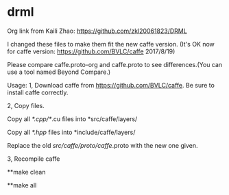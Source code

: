 # drml
Org link from Kaili Zhao: https://github.com/zkl20061823/DRML

I changed these files to make them fit the new caffe version. (It's OK now for caffe version: https://github.com/BVLC/caffe 2017/8/19)

Please compare caffe.proto-org and caffe.proto to see differences.(You can use a tool named Beyond Compare.)



Usage:
1, Download caffe from https://github.com/BVLC/caffe. Be sure to install caffe correctly.

2, Copy files.

Copy all *\*.cpp/\**.cu  files into *src/caffe/layers/ 


Copy all *\*.hpp*  files into *include/caffe/layers/


Replace the old *src/caffe/proto/caffe*.proto with the new one given.

3, Recompile caffe

**make clean

**make  all
